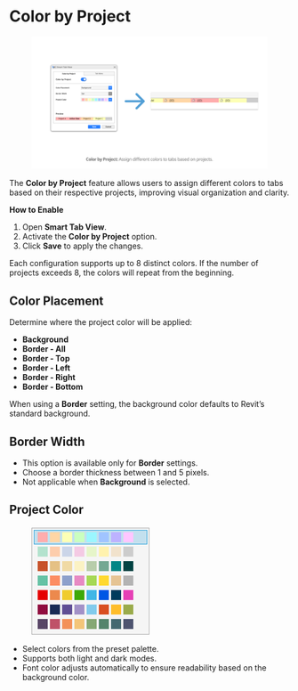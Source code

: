 # Color by Project



<figure><img src="../../.gitbook/assets/image (2).png" alt=""><figcaption></figcaption></figure>

The **Color by Project** feature allows users to assign different colors to tabs based on their respective projects, improving visual organization and clarity.

**How to Enable**

1. Open **Smart Tab View**.
2. Activate the **Color by Project** option.
3. Click **Save** to apply the changes.

Each configuration supports up to 8 distinct colors. If the number of projects exceeds 8, the colors will repeat from the beginning.

## Color Placement

Determine where the project color will be applied:

* **Background**
* **Border - All**
* **Border - Top**
* **Border - Left**
* **Border - Right**
* **Border - Bottom**

When using a **Border** setting, the background color defaults to Revit’s standard background.

## Border Width

* This option is available only for **Border** settings.
* Choose a border thickness between 1 and 5 pixels.
* Not applicable when **Background** is selected.

## Project Color

<figure><img src="../../.gitbook/assets/image (1) (1).png" alt=""><figcaption></figcaption></figure>

* Select colors from the preset palette.
* Supports both light and dark modes.
* Font color adjusts automatically to ensure readability based on the background color.
